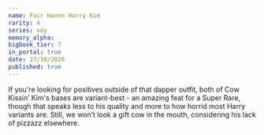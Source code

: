 ```yaml
---
name: Fair Haven Harry Kim
rarity: 4
series: voy
memory_alpha:
bigbook_tier: 7
in_portal: true
date: 27/10/2020
published: true
---
```


If you're looking for positives outside of that dapper outfit, both of Cow Kissin’ Kim's bases are variant-best - an amazing feat for a Super Rare, though that speaks less to his quality and more to how horrid most Harry variants are. Still, we won’t look a gift cow in the mouth, considering his lack of pizzazz elsewhere.
